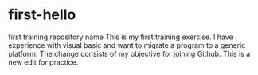 # first-hello
first training repository name
This is my first training exercise. I have experience with visual basic and want to migrate a program to a generic platform. The change consists of my objective for joining Github.
This is a new edit for practice.
